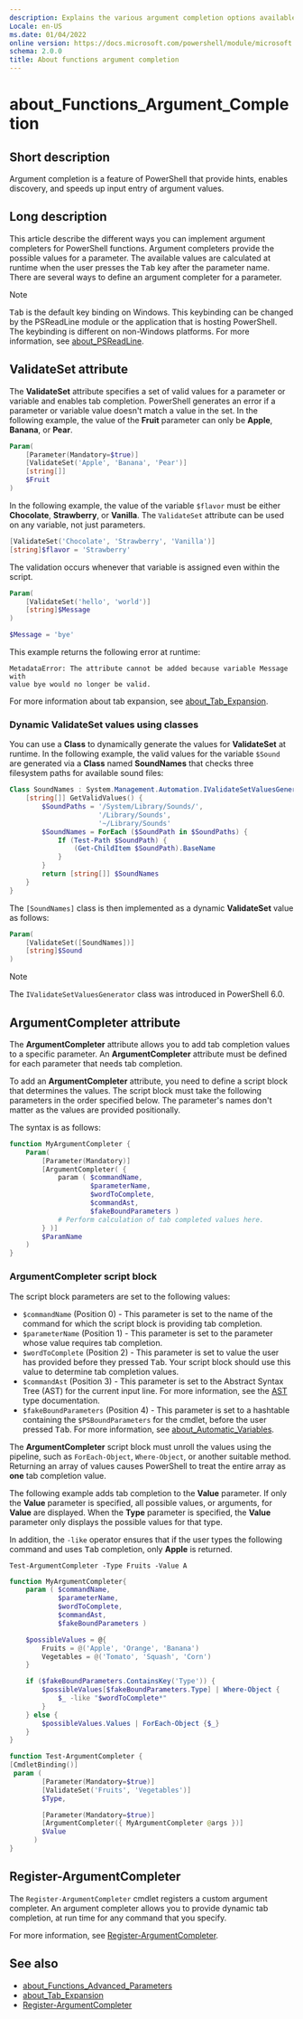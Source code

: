 ```yaml
---
description: Explains the various argument completion options available for function parameters.
Locale: en-US
ms.date: 01/04/2022
online version: https://docs.microsoft.com/powershell/module/microsoft.powershell.core/about/about_Functions_Argument_Completion?view=powershell-5.1&WT.mc_id=ps-gethelp
schema: 2.0.0
title: About functions argument completion
---
```

# about_Functions_Argument_Completion

## Short description
Argument completion is a feature of PowerShell that provide hints, enables
discovery, and speeds up input entry of argument values.

## Long description

This article describe the different ways you can implement argument completers
for PowerShell functions. Argument completers provide the possible values for a
parameter. The available values are calculated at runtime when the user presses
the <kbd>Tab</kbd> key after the parameter name. There are several ways to
define an argument completer for a parameter.

> [!NOTE]
> <kbd>Tab</kbd> is the default key binding on Windows. This keybinding can be
> changed by the PSReadLine module or the application that is hosting
> PowerShell. The keybinding is different on non-Windows platforms. For more
> information, see
> [about_PSReadLine](/powershell/module/psreadline/about/about_psreadline#completion-functions).

## ValidateSet attribute

The **ValidateSet** attribute specifies a set of valid values for a parameter
or variable and enables tab completion. PowerShell generates an error if a
parameter or variable value doesn't match a value in the set. In the following
example, the value of the **Fruit** parameter can only be **Apple**,
**Banana**, or **Pear**.

```powershell
Param(
    [Parameter(Mandatory=$true)]
    [ValidateSet('Apple', 'Banana', 'Pear')]
    [string[]]
    $Fruit
)
```

In the following example, the value of the variable `$flavor` must be either
**Chocolate**, **Strawberry**, or **Vanilla**. The `ValidateSet` attribute can
be used on any variable, not just parameters.

```powershell
[ValidateSet('Chocolate', 'Strawberry', 'Vanilla')]
[string]$flavor = 'Strawberry'
```

The validation occurs whenever that variable is assigned even within the
script.

```powershell
Param(
    [ValidateSet('hello', 'world')]
    [string]$Message
)

$Message = 'bye'
```

This example returns the following error at runtime:

```
MetadataError: The attribute cannot be added because variable Message with
value bye would no longer be valid.
```

For more information about tab expansion, see
[about_Tab_Expansion](about_Tab_Expansion.md).

### Dynamic ValidateSet values using classes

You can use a **Class** to dynamically generate the values for **ValidateSet**
at runtime. In the following example, the valid values for the variable
`$Sound` are generated via a **Class** named **SoundNames** that checks three
filesystem paths for available sound files:

```powershell
Class SoundNames : System.Management.Automation.IValidateSetValuesGenerator {
    [string[]] GetValidValues() {
        $SoundPaths = '/System/Library/Sounds/',
                      '/Library/Sounds',
                      '~/Library/Sounds'
        $SoundNames = ForEach ($SoundPath in $SoundPaths) {
            If (Test-Path $SoundPath) {
                (Get-ChildItem $SoundPath).BaseName
            }
        }
        return [string[]] $SoundNames
    }
}
```

The `[SoundNames]` class is then implemented as a dynamic **ValidateSet** value
as follows:

```powershell
Param(
    [ValidateSet([SoundNames])]
    [string]$Sound
)
```

> [!NOTE]
> The `IValidateSetValuesGenerator` class was introduced in PowerShell 6.0.

## ArgumentCompleter attribute

The **ArgumentCompleter** attribute allows you to add tab completion values to
a specific parameter. An **ArgumentCompleter** attribute must be defined for
each parameter that needs tab completion.

To add an **ArgumentCompleter** attribute, you need to define a script block
that determines the values. The script block must take the following
parameters in the order specified below. The parameter's names don't matter as
the values are provided positionally.

The syntax is as follows:

```powershell
function MyArgumentCompleter {
    Param(
        [Parameter(Mandatory)]
        [ArgumentCompleter( {
            param ( $commandName,
                    $parameterName,
                    $wordToComplete,
                    $commandAst,
                    $fakeBoundParameters )
            # Perform calculation of tab completed values here.
        } )]
        $ParamName
    )
}
```

### ArgumentCompleter script block

The script block parameters are set to the following values:

- `$commandName` (Position 0) - This parameter is set to the name of the
  command for which the script block is providing tab completion.
- `$parameterName` (Position 1) - This parameter is set to the parameter whose
  value requires tab completion.
- `$wordToComplete` (Position 2) - This parameter is set to value the user has
  provided before they pressed <kbd>Tab</kbd>. Your script block should use
  this value to determine tab completion values.
- `$commandAst` (Position 3) - This parameter is set to the Abstract Syntax
  Tree (AST) for the current input line. For more information, see the
  [AST](/dotnet/api/system.management.automation.language.ast) type
  documentation.
- `$fakeBoundParameters` (Position 4) - This parameter is set to a hashtable
  containing the `$PSBoundParameters` for the cmdlet, before the user pressed
  <kbd>Tab</kbd>. For more information, see
  [about_Automatic_Variables](about_Automatic_Variables.md).

The **ArgumentCompleter** script block must unroll the values using the
pipeline, such as `ForEach-Object`, `Where-Object`, or another suitable method.
Returning an array of values causes PowerShell to treat the entire array as
**one** tab completion value.

The following example adds tab completion to the **Value** parameter. If only
the **Value** parameter is specified, all possible values, or arguments, for
**Value** are displayed. When the **Type** parameter is specified, the
**Value** parameter only displays the possible values for that type.

In addition, the `-like` operator ensures that if the user types the following
command and uses <kbd>Tab</kbd> completion, only **Apple** is returned.

`Test-ArgumentCompleter -Type Fruits -Value A`

```powershell
function MyArgumentCompleter{
    param ( $commandName,
            $parameterName,
            $wordToComplete,
            $commandAst,
            $fakeBoundParameters )

    $possibleValues = @{
        Fruits = @('Apple', 'Orange', 'Banana')
        Vegetables = @('Tomato', 'Squash', 'Corn')
    }

    if ($fakeBoundParameters.ContainsKey('Type')) {
        $possibleValues[$fakeBoundParameters.Type] | Where-Object {
            $_ -like "$wordToComplete*"
        }
    } else {
        $possibleValues.Values | ForEach-Object {$_}
    }
}

function Test-ArgumentCompleter {
[CmdletBinding()]
 param (
        [Parameter(Mandatory=$true)]
        [ValidateSet('Fruits', 'Vegetables')]
        $Type,

        [Parameter(Mandatory=$true)]
        [ArgumentCompleter({ MyArgumentCompleter @args })]
        $Value
      )
}
```

## Register-ArgumentCompleter

The `Register-ArgumentCompleter` cmdlet registers a custom argument completer.
An argument completer allows you to provide dynamic tab completion, at run time
for any command that you specify.

For more information, see
[Register-ArgumentCompleter](xref:Microsoft.PowerShell.Core.Register-ArgumentCompleter).

## See also

- [about_Functions_Advanced_Parameters](about_Functions_Advanced_Parameters.md)
- [about_Tab_Expansion](about_Tab_Expansion.md)
- [Register-ArgumentCompleter](xref:Microsoft.PowerShell.Core.Register-ArgumentCompleter)
